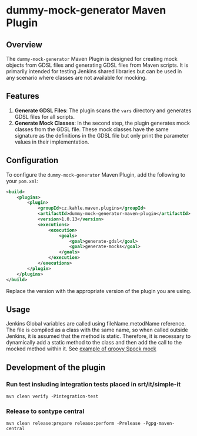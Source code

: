 # dummy-mock-generator Maven Plugin

## Overview

The `dummy-mock-generator` Maven Plugin is designed for creating mock objects from GDSL files and generating GDSL files from Maven scripts. It is primarily intended for testing Jenkins shared libraries but can be used in any scenario where classes are not available for mocking.

## Features

1. **Generate GDSL Files**: The plugin scans the `vars` directory and generates GDSL files for all scripts.
2. **Generate Mock Classes**: In the second step, the plugin generates mock classes from the GDSL file. These mock classes have the same signature as the definitions in the GDSL file but only print the parameter values in their implementation.



## Configuration

To configure the `dummy-mock-generator` Maven Plugin, add the following to your `pom.xml`:

```xml
<build>
    <plugins>
        <plugin>
            <groupId>cz.kahle.maven.plugins</groupId>
            <artifactId>dummy-mock-generator-maven-plugin</artifactId>
            <version>1.0.13</version>
            <executions>
                <execution>
                    <goals>
                        <goal>generate-gdsl</goal>
                        <goal>generate-mocks</goal>
                    </goals>
                </execution>
            </executions>
        </plugin>
    </plugins>
</build>
```

Replace the version with the appropriate version of the plugin you are using.

## Usage
Jenkins Global variables are called using  fileName.metodName reference. The file is compiled as a class with the same name, so when called outside Jenkins, it is assumed that the method is static. Therefore, it is necessary to dynamically add a static method to the class and then add the call to the mocked method within it.
See [example of groovy Spock mock](src/it/simple-it/test/groovy/CommonSpec.groovy)    



## Development of the plugin
### Run test insluding integration tests placed in srt/it/simple-it
```shell
mvn clean verify -Pintegration-test
```
### Release to sontype central
```shell
mvn clean release:prepare release:perform -Prelease -Pgpg-maven-central
```